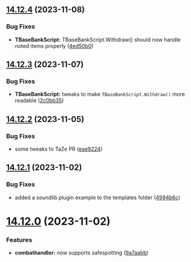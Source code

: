 ## [14.12.4](https://github.com/Torwent/WaspLib/compare/v14.12.3...v14.12.4) (2023-11-08)


### Bug Fixes

* **TBaseBankScript:** TBaseBankScript.Withdraw() should now handle noted items properly ([4ed50b0](https://github.com/Torwent/WaspLib/commit/4ed50b07d1d463b83029c8d9febe3f372d63921d))



## [14.12.3](https://github.com/Torwent/WaspLib/compare/v14.12.2...v14.12.3) (2023-11-07)


### Bug Fixes

* **TBaseBankScript:** tweaks to make `TBaseBankScript.Withdraw()` more readable ([2c0bb35](https://github.com/Torwent/WaspLib/commit/2c0bb359f4251d60dc128999d3c8549f770c84e2))



## [14.12.2](https://github.com/Torwent/WaspLib/compare/v14.12.1...v14.12.2) (2023-11-05)


### Bug Fixes

* some tweaks to TaZe PR ([eae9224](https://github.com/Torwent/WaspLib/commit/eae9224edcef1546feb6bdd7e55e6acdf32e251d))



## [14.12.1](https://github.com/Torwent/WaspLib/compare/v14.12.0...v14.12.1) (2023-11-02)


### Bug Fixes

* added a soundlib plugin example to the templates folder ([4994b6c](https://github.com/Torwent/WaspLib/commit/4994b6ca01a1154c2d726f6e124e2eebe3872da5))



# [14.12.0](https://github.com/Torwent/WaspLib/compare/v14.11.3...v14.12.0) (2023-11-02)


### Features

* **combathandler:** now supports safespotting ([9a7aabb](https://github.com/Torwent/WaspLib/commit/9a7aabb71711a74aea69856a197dd4c69b7c6c64))



